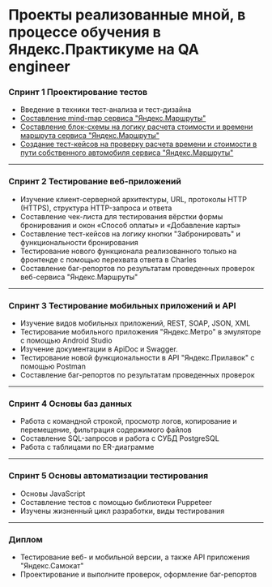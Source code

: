 # Проекты реализованные мной, в процессе обучения в Яндекс.Практикуме на QA engineer #
### Спринт 1 Проектирование тестов
- Введение в техники тест-анализа и тест-дизайна
- [Составление mind-map сервиса "Яндекс.Маршруты"](https://github.com/stepanoff88/QA_yandex_practicum/blob/main/проект%201%20спринта/mindmap.png)
- [Составление блок-схемы на логику расчета стоимости и времени маршрута сервиса "Яндекс.Маршруты"](https://github.com/stepanoff88/QA_yandex_practicum/blob/main/проект%201%20спринта/блок%20схема.png)
- [Создание тест-кейсов на проверку расчета времени и стоимости в пути собственного автомобиля сервиса "Яндекс.Маршруты"](https://docs.google.com/spreadsheets/d/1wNf9DfjQOUds_piBXM7hyCy3EN3ZlFpCHV9cNU1YAcY/edit?usp=sharing)
---
### Спринт 2 Тестирование веб-приложений 
- Изучение клиент-серверной архитектуры, URL, протоколы HTTP (HTTPS), структура HTTP-запроса и ответа
- Составление чек-листа для тестирования вёрстки формы бронирования и окон «Способ оплаты» и «Добавление карты»
- Составление тест-кейсов на логику кнопки "Забронировать" и функциональности бронирования
- Тестирование нового функционала реализованного только на фронтенде с помощью перехвата ответа в Charles
- Составление баг-репортов по результатам проведенных проверок веб-сервиса "Яндекс.Маршруты" 
---
### Спринт 3 Тестирование мобильных приложений и API
- Изучение видов мобильных приложений, REST, SOAP, JSON, XML
- Тестирование мобильного приложения "Яндекс.Метро" в эмуляторе с помощью Android Studio
- Изучение документации в ApiDoc и Swagger.
- Тестирование новой функциональности в API "Яндекс.Прилавок" с помощью Postman
- Составление баг-репортов по результатам проведенных проверок
---
### Спринт 4 Основы баз данных
- Работа с командной строкой, просмотр логов, копирование и перемещение, фильтрация содержимого файлов
- Составление SQL-запросов и работа с СУБД PostgreSQL
- Работа с таблицами по ER-диаграмме
---
### Спринт 5 Основы автоматизации тестирования
- Основы JavaScript
- Составление тестов с помощью библиотеки Puppeteer
- Изучены жизненный цикл разработки, виды тестирования
---
### Диплом 
- Тестирование веб- и мобильной версии, а также API приложения "Яндекс.Самокат"
- Проектирование и выполните проверок, оформление баг-репортов
